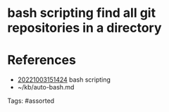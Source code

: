 # bash scripting find all git repositories in a directory

# References
- [20221003151424](/zet/20221003151424/README.md) bash scripting
- ~/kb/auto-bash.md

Tags:
    #assorted
